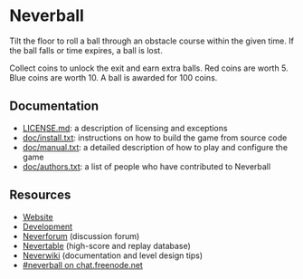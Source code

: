# Neverball

Tilt the  floor to roll a  ball through an obstacle  course within the
given  time.  If  the  ball falls  or time  expires, a ball is lost.

Collect coins to unlock the exit  and earn extra balls.  Red coins are
worth 5.  Blue coins are worth 10.  A ball is awarded for 100 coins.

## Documentation

* [LICENSE.md](LICENSE.md): a description of licensing and exceptions
* [doc/install.txt](doc/install.txt): instructions on how to build the game from source code
* [doc/manual.txt](doc/manual.txt): a detailed description of how to play and configure the game
* [doc/authors.txt](doc/authors.txt): a list of people who have contributed to Neverball

## Resources

* [Website][web]
* [Development][dev]
* [Neverforum][nf] (discussion forum)
* [Nevertable][nt] (high-score and replay database)
* [Neverwiki][nw] (documentation and level design tips)
* [#neverball on chat.freenode.net][irc]

[web]: http://neverball.org/
[dev]: http://github.com/Neverball
[nf]:  http://forum.nevercorner.net/
[nt]:  http://table.nevercorner.net/
[nw]:  http://wiki.nevercorner.net/
[irc]: http://webchat.freenode.net/
